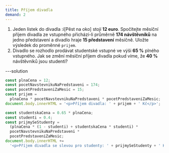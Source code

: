 ```yaml
---
title: Příjem divadla
demand: 2
---
```


1. Jeden lístek do divadla :i[Pěst na oko] stojí **12 euro**. Spočítejte měsíční příjem divadla ze vstupného přichází-li průměrně **174 návštěvníků** na jedno představení a divadlo hraje **15 představení** měsíčně. Uložte výsledek do proměnné `prijem`.
1. Divadlo se rozhodlo prodávat studentské vstupné ve výši **65 %** plného vstupného. Jak se změní měsíční příjem divadla pokud víme, že **40 %** návštěvníků jsou studenti?

---solution

```js
const plnaCena = 12;
const pocetNavstevnikuNaPredstaveni = 174;
const pocetPredstaveniZaMesic = 15;
const prijem =
  plnaCena * pocetNavstevnikuNaPredstaveni * pocetPredstaveniZaMesic;
document.body.innerHTML = '<p>Příjem divadla: ' + prijem + ' Kč</p>';

const studentskaCena = 0.65 * plnaCena;
const studenti = 0.4;
const prijmySeStudenty =
  (plnaCena * (1 - studenti) + studentskaCena * studenti) *
  pocetNavstevnikuNaPredstaveni *
  pocetPredstaveniZaMesic;
document.body.innerHTML +=
  '<p>Příjem divadla se slevou pro studenty: ' + prijmySeStudenty + ' Kč</p>';
```
